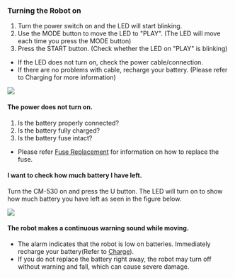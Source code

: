 ### Turning the Robot on

1. Turn the power switch on and the LED will start blinking.
2. Use the MODE button to move the LED to "PLAY". (The LED will move each time you press the MODE button)
3. Press the START button. (Check whether the LED on "PLAY" is blinking)
  - If the LED does not turn on, check the power cable/connection.
  - If there are no problems with cable, recharge your battery. (Please refer to Charging for more information)

![](/assets/images/parts/controller/cm-530/cm_530_turn_on.png)


#### The power does not turn on.
1. Is the battery properly connected?
2. Is the battery fully charged?
3. Is the battery fuse intact?
  - Please refer [Fuse Replacement](/docs/en/faq/cm_510_530_fuse/) for information on how to replace the fuse.

#### I want to check how much battery I have left.
Turn the CM-530 on and press the U button. The LED will turn on to show how much battery you have left as seen in the figure below.

![](/assets/images/parts/controller/cm-530/cm_530_battery_check.jpg)

#### The robot makes a continuous warning sound while moving.
- The alarm indicates that the robot is low on batteries.  Immediately recharge your battery(Refer to [Charge](#charge)).
- If you do not replace the battery right away, the robot may turn off without warning and fall, which can cause severe damage.
